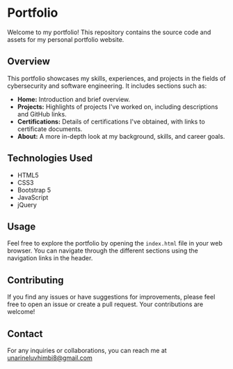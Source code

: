 # Portfolio

Welcome to my portfolio! This repository contains the source code and assets for my personal portfolio website.

## Overview

This portfolio showcases my skills, experiences, and projects in the fields of cybersecurity and software engineering. It includes sections such as:

- **Home:** Introduction and brief overview.
- **Projects:** Highlights of projects I've worked on, including descriptions and GitHub links.
- **Certifications:** Details of certifications I've obtained, with links to certificate documents.
- **About:** A more in-depth look at my background, skills, and career goals.

## Technologies Used

- HTML5
- CSS3
- Bootstrap 5
- JavaScript
- jQuery

## Usage

Feel free to explore the portfolio by opening the `index.html` file in your web browser. You can navigate through the different sections using the navigation links in the header.

## Contributing

If you find any issues or have suggestions for improvements, please feel free to open an issue or create a pull request. Your contributions are welcome!

## Contact

For any inquiries or collaborations, you can reach me at unarineluvhimbi8@gmail.com
